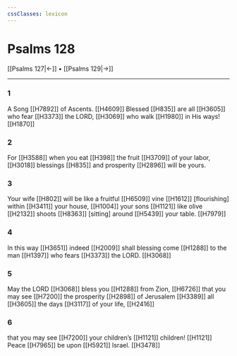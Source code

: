 ```yaml
---
cssClasses: lexicon
---
```


# Psalms 128

[[Psalms 127|←]] • [[Psalms 129|→]]

---

### 1
A Song [[H7892]] of Ascents. [[H4609]] Blessed [[H835]] are all [[H3605]] who fear [[H3373]] the LORD, [[H3069]] who walk [[H1980]] in His ways! [[H1870]]

### 2
For [[H3588]] when you eat [[H398]] the fruit [[H3709]] of your labor, [[H3018]] blessings [[H835]] and prosperity [[H2896]] will be yours. 

### 3
Your wife [[H802]] will be like a fruitful [[H6509]] vine [[H1612]] [flourishing] within [[H3411]] your house, [[H1004]] your sons [[H1121]] like olive [[H2132]] shoots [[H8363]] [sitting] around [[H5439]] your table. [[H7979]]

### 4
In this way [[H3651]] indeed [[H2009]] shall blessing come [[H1288]] to the man [[H1397]] who fears [[H3373]] the LORD. [[H3068]]

### 5
May the LORD [[H3068]] bless you [[H1288]] from Zion, [[H6726]] that you may see [[H7200]] the prosperity [[H2898]] of Jerusalem [[H3389]] all [[H3605]] the days [[H3117]] of your life, [[H2416]]

### 6
that you may see [[H7200]] your children’s [[H1121]] children! [[H1121]] Peace [[H7965]] be upon [[H5921]] Israel. [[H3478]]

